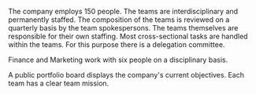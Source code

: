 The company employs 150 people. The teams are interdisciplinary and permanently staffed. The composition of the teams is reviewed on a quarterly basis by the team spokespersons.
The teams themselves are responsible for their own staffing. Most cross-sectional tasks are handled within the teams. For this purpose there is a delegation committee.

Finance and Marketing work with six people on a disciplinary basis.

A public portfolio board displays the company's current objectives. Each team has a clear team mission.
